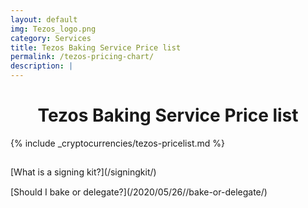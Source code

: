 ```yaml
---
layout: default
img: Tezos_logo.png
category: Services
title: Tezos Baking Service Price list
permalink: /tezos-pricing-chart/
description: | 
---
```


<h1 style="text-align:center;">Tezos Baking Service Price list</h1>

{% include _cryptocurrencies/tezos-pricelist.md %}

<div style="padding-top:15px"></div>
[What is a signing kit?](/signingkit/)

<div style="padding-top:15px;text-align:center"></div>
[Should I bake or delegate?](/2020/05/26//bake-or-delegate/)
